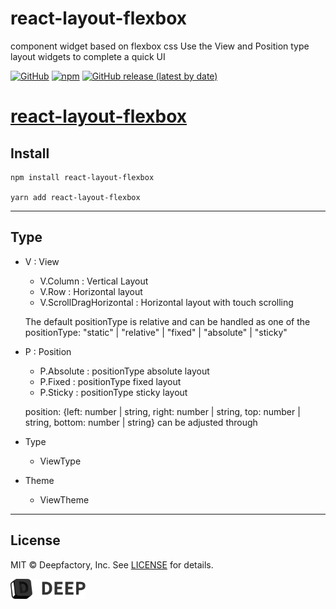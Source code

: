 # <div align="left">

<h1>react-layout-flexbox</h1>

<p>
component widget based on flexbox css
Use the View and Position type layout widgets to complete a quick UI

</p>
</div>

[![GitHub](https://img.shields.io/github/license/beforesemicolon/flatlist-react)](https://github.com/deep-hwan/react-image-cached-resizer/blob/master/LICENSE)
[![npm](https://img.shields.io/npm/v/flatlist-react)](https://github.com/deep-hwan/react-image-cached-resizer)
[![GitHub release (latest by date)](https://img.shields.io/github/v/release/beforesemicolon/flatlist-react)](https://github.com/deep-hwan/react-layout-flexbox)

# [react-layout-flexbox](https://github.com/deep-hwan/react-layout-flexbox)

</div>

## Install

    npm install react-layout-flexbox

    yarn add react-layout-flexbox

---

## Type

- V : View

  - V.Column : Vertical Layout
  - V.Row : Horizontal layout
  - V.ScrollDragHorizontal : Horizontal layout with touch scrolling

  The default positionType is relative and can be handled as one of the positionType: "static" | "relative" | "fixed" | "absolute" | "sticky"

- P : Position

  - P.Absolute : positionType absolute layout
  - P.Fixed : positionType fixed layout
  - P.Sticky : positionType sticky layout

  position: {left: number | string, right: number | string, top: number | string, bottom: number | string} can be adjusted through

- Type

  - ViewType

- Theme
  - ViewTheme

---

## License

MIT © Deepfactory, Inc. See [LICENSE](LICENSE) for details.

<!-- BOTTOM LOGO -->
<a title="DEEP" href="https://www.deepfactory.kr/">
  <picture>
    <source media="(prefers-color-scheme: dark)" srcset="./src/assets/deep-white.png">
    <img alt="Toss" src="./src/assets/deep-dark.png" width="120">
  </picture>
</a>
